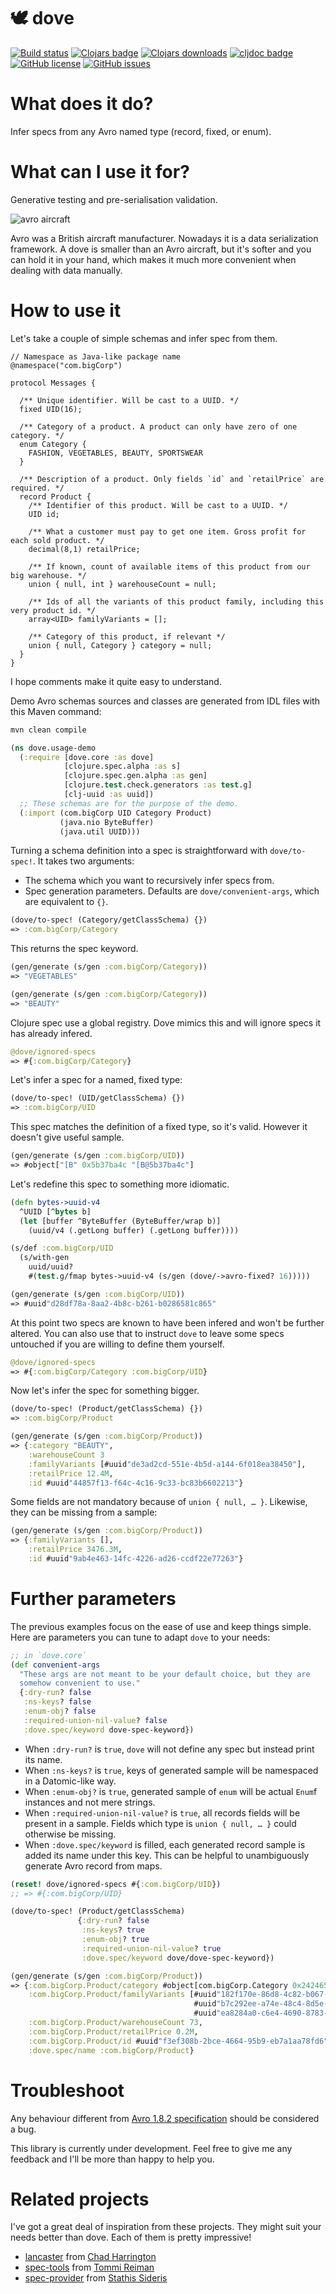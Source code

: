 # 🕊 dove

[![Build status](https://img.shields.io/github/workflow/status/piotr-yuxuan/dove/Walter%20CD)](https://github.com/piotr-yuxuan/dove/actions/workflows/walter-cd.yml)
[![Clojars badge](https://img.shields.io/clojars/v/dove.svg)](https://clojars.org/piotr-yuxuan/dove)
[![Clojars downloads](https://img.shields.io/clojars/dt/dove)](https://clojars.org/dove)
[![cljdoc badge](https://cljdoc.org/badge/dove)](https://cljdoc.org/d/piotr-yuxuan/dove/CURRENT)
[![GitHub license](https://img.shields.io/github/license/piotr-yuxuan/dove)](https://github.com/piotr-yuxuan/dove/blob/main/LICENSE)
[![GitHub issues](https://img.shields.io/github/issues/piotr-yuxuan/dove)](https://github.com/piotr-yuxuan/dove/issues)

# What does it do?

Infer specs from any Avro named type (record, fixed, or enum).

# What can I use it for?

Generative testing and pre-serialisation validation.

![avro aircraft](resources/avro.jpg)

Avro was a British aircraft manufacturer. Nowadays it is a data
serialization framework. A dove is smaller than an Avro aircraft, but
it's softer and you can hold it in your hand, which makes it much more
convenient when dealing with data manually.

# How to use it

Let's take a couple of simple schemas and infer spec from them.

``` avdl
// Namespace as Java-like package name
@namespace("com.bigCorp")

protocol Messages {

  /** Unique identifier. Will be cast to a UUID. */
  fixed UID(16);

  /** Category of a product. A product can only have zero of one category. */
  enum Category {
    FASHION, VEGETABLES, BEAUTY, SPORTSWEAR
  }

  /** Description of a product. Only fields `id` and `retailPrice` are required. */
  record Product {
    /** Identifier of this product. Will be cast to a UUID. */
    UID id;

    /** What a customer must pay to get one item. Gross profit for each sold product. */
    decimal(8,1) retailPrice;

    /** If known, count of available items of this product from our big warehouse. */
    union { null, int } warehouseCount = null;

    /** Ids of all the variants of this product family, including this very product id. */
    array<UID> familyVariants = [];

    /** Category of this product, if relevant */
    union { null, Category } category = null;
  }
}
```

I hope comments make it quite easy to understand.

Demo Avro schemas sources and classes are generated from IDL
files with this Maven command:

``` zsh
mvn clean compile
```

``` clojure
(ns dove.usage-demo
  (:require [dove.core :as dove]
            [clojure.spec.alpha :as s]
            [clojure.spec.gen.alpha :as gen]
            [clojure.test.check.generators :as test.g]
            [clj-uuid :as uuid])
  ;; These schemas are for the purpose of the demo.
  (:import (com.bigCorp UID Category Product)
           (java.nio ByteBuffer)
           (java.util UUID)))
```

Turning a schema definition into a spec is straightforward with
`dove/to-spec!`. It takes two arguments:

- The schema which you want to recursively infer specs from.
- Spec generation parameters. Defaults are `dove/convenient-args`,
  which are equivalent to `{}`.

``` clojure
(dove/to-spec! (Category/getClassSchema) {})
=> :com.bigCorp/Category
```

This returns the spec keyword.

``` clojure
(gen/generate (s/gen :com.bigCorp/Category))
=> "VEGETABLES"

(gen/generate (s/gen :com.bigCorp/Category))
=> "BEAUTY"
```

Clojure spec use a global registry. Dove mimics this and will ignore
specs it has already infered.

``` clojure
@dove/ignored-specs
=> #{:com.bigCorp/Category}
```

Let's infer a spec for a named, fixed type:

``` clojure
(dove/to-spec! (UID/getClassSchema) {})
=> :com.bigCorp/UID
```

This spec matches the definition of a fixed type, so it's
valid. However it doesn't give useful sample.

``` clojure
(gen/generate (s/gen :com.bigCorp/UID))
=> #object["[B" 0x5b37ba4c "[B@5b37ba4c"]
```

Let's redefine this spec to something more idiomatic.

``` clojure
(defn bytes->uuid-v4
  ^UUID [^bytes b]
  (let [buffer ^ByteBuffer (ByteBuffer/wrap b)]
    (uuid/v4 (.getLong buffer) (.getLong buffer))))

(s/def :com.bigCorp/UID
  (s/with-gen
    uuid/uuid?
    #(test.g/fmap bytes->uuid-v4 (s/gen (dove/->avro-fixed? 16)))))

(gen/generate (s/gen :com.bigCorp/UID))
=> #uuid"d28df78a-8aa2-4b8c-b261-b0286581c865"
```

At this point two specs are known to have been infered and won't be
further altered. You can also use that to instruct `dove` to leave
some specs untouched if you are willing to define them yourself.

``` clojure
@dove/ignored-specs
=> #{:com.bigCorp/Category :com.bigCorp/UID}
```

Now let's infer the spec for something bigger.

``` clojure
(dove/to-spec! (Product/getClassSchema) {})
=> :com.bigCorp/Product
```

``` clojure
(gen/generate (s/gen :com.bigCorp/Product))
=> {:category "BEAUTY",
    :warehouseCount 3
    :familyVariants [#uuid"de3ad2cd-551e-4b5d-a144-6f018ea38450"],
    :retailPrice 12.4M,
    :id #uuid"44857f13-f64c-4c16-9c33-bc83b6602213"}
```

Some fields are not mandatory because of `union { null, … }`.
Likewise, they can be missing from a sample:

``` clojure
(gen/generate (s/gen :com.bigCorp/Product))
=> {:familyVariants [],
    :retailPrice 3476.3M,
    :id #uuid"9ab4e463-14fc-4226-ad26-ccdf22e77263"}
```

# Further parameters

The previous examples focus on the ease of use and keep things
simple. Here are parameters you can tune to adapt `dove` to your
needs:

``` clojure
;; in `dove.core`
(def convenient-args
  "These args are not meant to be your default choice, but they are
  somehow convenient to use."
  {:dry-run? false
   :ns-keys? false
   :enum-obj? false
   :required-union-nil-value? false
   :dove.spec/keyword dove-spec-keyword})
```

- When `:dry-run?` is `true`, `dove` will not define any spec but
  instead print its name.
- When `:ns-keys?` is `true`, keys of generated sample will be
  namespaced in a Datomic-like way.
- When `:enum-obj?` is `true`, generated sample of `enum` will be
  actual `Enum`f instances and not mere strings.
- When `:required-union-nil-value?` is `true`, all records fields will
  be present in a sample. Fields which type is `union { null, … }`
  could otherwise be missing.
- When `:dove.spec/keyword` is filled, each generated record sample is
  added its name under this key. This can be helpful to unambiguously
  generate Avro record from maps.

``` clojure
(reset! dove/ignored-specs #{:com.bigCorp/UID})
;; => #{:com.bigCorp/UID}

(dove/to-spec! (Product/getClassSchema)
               {:dry-run? false
                :ns-keys? true
                :enum-obj? true
                :required-union-nil-value? true
                :dove.spec/keyword dove/dove-spec-keyword})

(gen/generate (s/gen :com.bigCorp/Product))
=> {:com.bigCorp.Product/category #object[com.bigCorp.Category 0x24246526 "VEGETABLES"],
    :com.bigCorp.Product/familyVariants [#uuid"182f170e-86d8-4c82-b067-999593756478"
                                         #uuid"b7c292ee-a74e-48c4-8d5e-489d636d56d4"
                                         #uuid"ea8284a0-c6e4-4690-8783-7dcd50d5e9bd"],
    :com.bigCorp.Product/warehouseCount 73,
    :com.bigCorp.Product/retailPrice 0.2M,
    :com.bigCorp.Product/id #uuid"f3ef308b-2bce-4664-95b9-eb7a1aa78fd6",
    :dove.spec/name :com.bigCorp/Product}
```

# Troubleshoot

Any behaviour different from [Avro 1.8.2
specification](https://avro.apache.org/docs/1.8.2/spec.html) should be
considered a bug.

This library is currently under development. Feel free to give me any
feedback and I'll be more than happy to help you.

# Related projects

I've got a great deal of inspiration from these projects. They might
suit your needs better than dove. Each of them is pretty impressive!

- [lancaster](https://github.com/deercreeklabs/lancaster) from [Chad
  Harrington](https://github.com/chadharrington)
- [spec-tools](https://github.com/metosin/spec-tools) from [Tommi
  Reiman](https://github.com/ikitommi)
- [spec-provider](https://github.com/stathissideris/spec-provider)
  from [Stathis Sideris](https://github.com/stathissideris)
